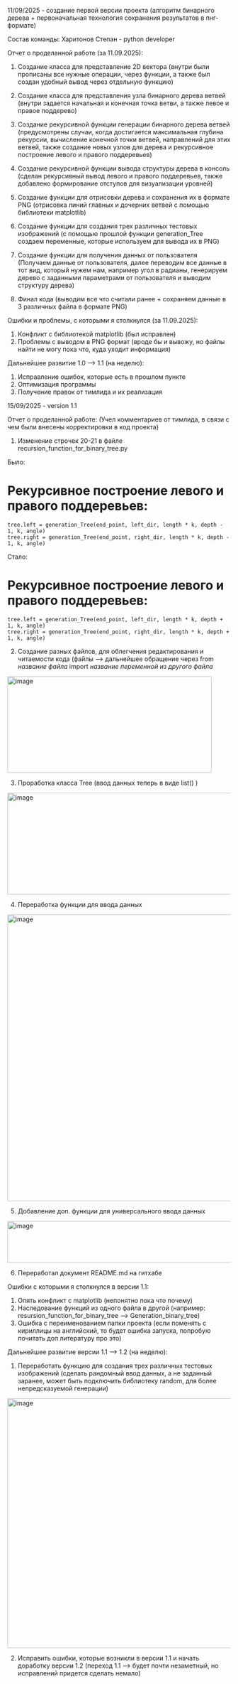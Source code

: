 11/09/2025 - создание первой версии проекта (алгоритм бинарного дерева + первоначальная технология сохранения результатов в пнг-формате)

Состав команды:
Харитонов Степан - python developer




Отчет о проделанной работе (за 11.09.2025):

1. Создание класса для представление 2D вектора (внутри были прописаны все нужные операции, через функции, а также был создан удобный вывод через отдельную функцию)

2. Создание класса для представления узла бинарного дерева ветвей (внутри задается начальная и конечная точка ветви, а также левое и правое поддерево)

3. Создание рекурсивной функции генерации бинарного дерева ветвей (предусмотрены случаи, когда достигается максимальная глубина рекурсии, вычисление конечной точки ветвей, направлений для этих ветвей, также создание новых узлов для дерева и рекурсивное построение левого и правого поддеревьев)

4. Создание рекурсивной функции вывода структуры дерева в консоль (сделан рекурсивный вывод левого и правого поддеревьев, также добавлено формирование отступов для визуализации уровней)

5. Создание функции для отрисовки дерева и сохранения их в формате PNG (отрисовка линий главных и дочерних ветвей с помощью библиотеки matplotlib)

6. Создание функции для создания трех различных тестовых изображений (с помощью прошлой функции generation_Tree создаем переменные, которые используем для вывода их в PNG)

7. Создание функции для получения данных от пользователя (Получаем данные от пользователя, далее переводим все данные в тот вид, который нужем нам, например угол в радианы, генерируем дерево с заданными параметрами от пользователя и выводим структуру дерева)

8. Финал кода (выводим все что считали ранее + сохраняем данные в 3 различных файла в формате PNG)




Ошибки и проблемы, с которыми я столкнулся (за 11.09.2025):

1. Конфликт с библиотекой matplotlib (был исправлен)
2. Проблемы с выводом в PNG формат (вроде бы и вывожу, но файлы найти не могу пока что, куда уходит информация)


Дальнейшее развитие 1.0 --> 1.1 (на неделю):

1. Исправление ошибок, которые есть в прошлом пункте
2. Оптимизация программы
3. Получение правок от тимлида и их реализация






15/09/2025 - version 1.1

Отчет о проделанной работе:
(Учел комментариев от тимлида, в связи с чем были внесены корректировки в код проекта)

1. Изменение строчек 20-21 в файле recursion_function_for_binary_tree.py

Было:

 # Рекурсивное построение левого и правого поддеревьев:
    tree.left = generation_Tree(end_point, left_dir, length * k, depth - 1, k, angle)
    tree.right = generation_Tree(end_point, right_dir, length * k, depth - 1, k, angle)

Стало:

 # Рекурсивное построение левого и правого поддеревьев:
    tree.left = generation_Tree(end_point, left_dir, length * k, depth + 1, k, angle)
    tree.right = generation_Tree(end_point, right_dir, length * k, depth + 1, k, angle)


2. Создание разных файлов, для облегчения редактирования и читаемости кода (файлы --> дальнейшее обращение через from *название файла* import *название переменной из другого файла*

<img width="461" height="217" alt="image" src="https://github.com/user-attachments/assets/a14e0057-9704-4e2a-91c3-74bb5a03aa1c" />

3. Проработка класса Tree (ввод данных теперь в виде list() )

<img width="786" height="229" alt="image" src="https://github.com/user-attachments/assets/9dd75419-1ae5-4807-8044-40f107b0993e" />

4. Переработка функции для ввода данных 

<img width="885" height="645" alt="image" src="https://github.com/user-attachments/assets/369625f7-6279-40d7-a06d-065aed5fab2f" />

5. Добавление доп. функции для универсального ввода данных 

<img width="587" height="94" alt="image" src="https://github.com/user-attachments/assets/686571ea-28b2-4972-aaed-cd9a5c13af8c" />

6. Переработал документ README.md на гитхабе


Ошибки с которыми я столкнулся в версии 1.1:

1. Опять конфликт с matplotlib (непонятно пока что почему)
2. Наследование функций из одного файла в другой (например: resursion_function_for_binary_tree --> Generation_binary_tree)
3. Ошибка с переименованием папки проекта (если поменять с кириллицы на английский, то будет ошибка запуска, попробую почитать доп литературу про это)



Дальнейшее развитие версии 1.1 --> 1.2 (на неделю):

1. Переработать функцию для создания трех различных тестовых изображений (сделать рандомный ввод данных, а не заданный заранее, может быть подключить библиотеку random, для более непредсказуемой генерации)

<img width="1187" height="562" alt="image" src="https://github.com/user-attachments/assets/df7135e4-5a83-432d-b9ef-935e37bee25b" />

2. Исправить ошибки, которые возникли в версии 1.1 и начать доработку версии 1.2 (переход 1.1 --> будет почти незаметный, но исправлений придется сделать немало)


